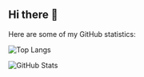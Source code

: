 ## Hi there 👋

Here are some of my GitHub statistics:

![Top Langs](https://github-readme-stats.vercel.app/api/top-langs/?username=ta2khu75&layout=compact&langs_count=8&theme=dark)

![GitHub Stats](https://github-readme-stats.vercel.app/api?username=ta2khu75&show_icons=true&theme=dark)
<!--
**ta2khu75/ta2khu75** is a ✨ _special_ ✨ repository because its `README.md` (this file) appears on your GitHub profile.

Here are some ideas to get you started:

- 🔭 I’m currently working on ...
- 🌱 I’m currently learning ...
- 👯 I’m looking to collaborate on ...
- 🤔 I’m looking for help with ...
- 💬 Ask me about ...
- 📫 How to reach me: ...
- 😄 Pronouns: ...
- ⚡ Fun fact: ...
-->
